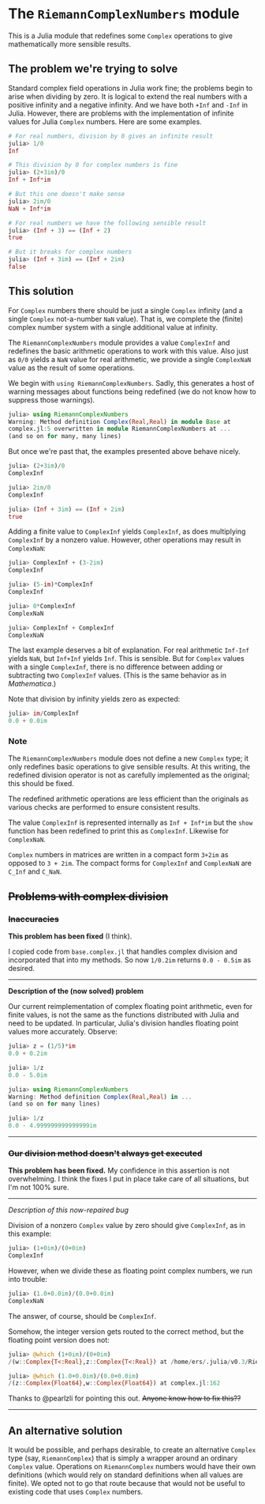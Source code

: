 # The `RiemannComplexNumbers` module

This is a Julia module that redefines some `Complex` operations to
give mathematically more sensible results.

## The problem we're trying to solve

Standard complex field operations in Julia work fine; the problems
begin to arise when dividing by zero. It is logical to extend the real
numbers with a positive infinity and a negative infinity. And we have
both `+Inf` and `-Inf` in Julia. However, there are problems with the
implementation of infinite values for Julia `Complex` numbers. Here
are some examples.

```julia
# For real numbers, division by 0 gives an infinite result
julia> 1/0
Inf

# This division by 0 for complex numbers is fine
julia> (2+3im)/0
Inf + Inf*im

# But this one doesn't make sense
julia> 2im/0
NaN + Inf*im

# For real numbers we have the following sensible result
julia> (Inf + 3) == (Inf + 2)
true

# But it breaks for complex numbers
julia> (Inf + 3im) == (Inf + 2im)
false
```

## This solution

For `Complex` numbers there should be just a single `Complex` infinity
(and a single `Complex` not-a-number `NaN` value). That is, we
complete the (finite) complex number system with a single additional
value at infinity.

The `RiemannComplexNumbers` module provides a value `ComplexInf` and
redefines the basic arithmetic operations to work with this
value. Also just as `0/0` yields a `NaN` value for real arithmetic, we
provide a single `ComplexNaN` value as the result of some operations.

We begin with `using RiemannComplexNumbers`. Sadly, this generates a
host of warning messages about functions being redefined (we
do not know how to suppress those warnings).

```julia
julia> using RiemannComplexNumbers
Warning: Method definition Complex(Real,Real) in module Base at
complex.jl:5 overwritten in module RiemannComplexNumbers at ...
(and so on for many, many lines)
```

But once we're past that, the examples presented above behave nicely.

```julia
julia> (2+3im)/0
ComplexInf

julia> 2im/0
ComplexInf

julia> (Inf + 3im) == (Inf + 2im)
true
```

Adding a finite value to `ComplexInf` yields `ComplexInf`, as does
multiplying `ComplexInf` by a nonzero value. However, other operations
may result in `ComplexNaN`:

```julia
julia> ComplexInf + (3-2im)
ComplexInf

julia> (5-im)*ComplexInf
ComplexInf

julia> 0*ComplexInf
ComplexNaN

julia> ComplexInf + ComplexInf
ComplexNaN
```

The last example deserves a bit of explanation. For real arithmetic
`Inf-Inf` yields `NaN`, but `Inf+Inf` yields `Inf`. This is
sensible. But for `Complex` values with a single `ComplexInf`, there
is no difference between adding or subtracting two `ComplexInf`
values. (This is the same behavior as in *Mathematica*.)

Note that division by infinity yields zero as expected:

```julia
julia> im/ComplexInf
0.0 + 0.0im
```

### Note

The `RiemannComplexNumbers` module does not define a new `Complex`
type; it only redefines basic operations to give sensible results. At
this writing, the redefined division operator is not as carefully
implemented as the original; this should be fixed.

The redefined arithmetic operations are less efficient than the
originals as various checks are performed to ensure consistent
results.

The value `ComplexInf` is represented internally as `Inf + Inf*im` but
the `show` function has been redefined to print this as
`ComplexInf`. Likewise for `ComplexNaN`.

`Complex` numbers in matrices are written in a compact form `3+2im` as
opposed to `3 + 2im`. The compact forms for `ComplexInf` and
`ComplexNaN` are `C_Inf` and `C_NaN`.

## ~~Problems with complex division~~

### ~~Inaccuracies~~

**This problem has been fixed** (I think).

I copied code from `base.complex.jl` that handles complex division and
incorporated that into my methods. So now `1/0.2im` returns
`0.0 - 0.5im` as desired. 

---
**Description of the (now solved) problem**


Our current reimplementation of complex floating point arithmetic,
even for finite values, is not the same as the functions distributed
with Julia and need to be updated. In particular, Julia's division
handles floating point values more accurately.  Observe:

```julia
julia> z = (1/5)*im
0.0 + 0.2im

julia> 1/z
0.0 - 5.0im

julia> using RiemannComplexNumbers
Warning: Method definition Complex(Real,Real) in ... 
(and so on for many lines)

julia> 1/z
0.0 - 4.999999999999999im
```
---


### ~~Our division method doesn't always get executed~~

**This problem has been fixed.**  My confidence in this assertion is not 
overwhelming. I think the fixes I put in place take care of all situations,
but I'm not 100% sure.


---
*Description of this now-repaired  bug*

Division of a nonzero `Complex` value by zero should give
`ComplexInf`, as in this example:
```julia
julia> (1+0im)/(0+0im)
ComplexInf
```

However, when we divide these as floating point complex numbers, we
run into trouble:
```julia
julia> (1.0+0.0im)/(0.0+0.0im)
ComplexNaN
```
The answer, of course, should be `ComplexInf`.

Somehow, the integer version gets routed to the correct method, but
the floating point version does not:
```julia
julia> @which (1+0im)/(0+0im)
/(w::Complex{T<:Real},z::Complex{T<:Real}) at /home/ers/.julia/v0.3/RiemannComplexNumbers/src/RiemannComplexNumbers.jl:122

julia> @which (1.0+0.0im)/(0.0+0.0im)
/(z::Complex{Float64},w::Complex{Float64}) at complex.jl:162
```

Thanks to @pearlzli for pointing this out. ~~Anyone know how to fix this??~~

---




## An alternative solution

It would be possible, and perhaps desirable, to create an alternative
`Complex` type (say, `RiemannComplex`) that is simply a wrapper around
an ordinary `Complex` value. Operations on `RiemannComplex` numbers
would have their own definitions (which would rely on standard
definitions when all values are finite). We opted not to go that route
because that would not be useful to existing code that uses `Complex`
numbers.
